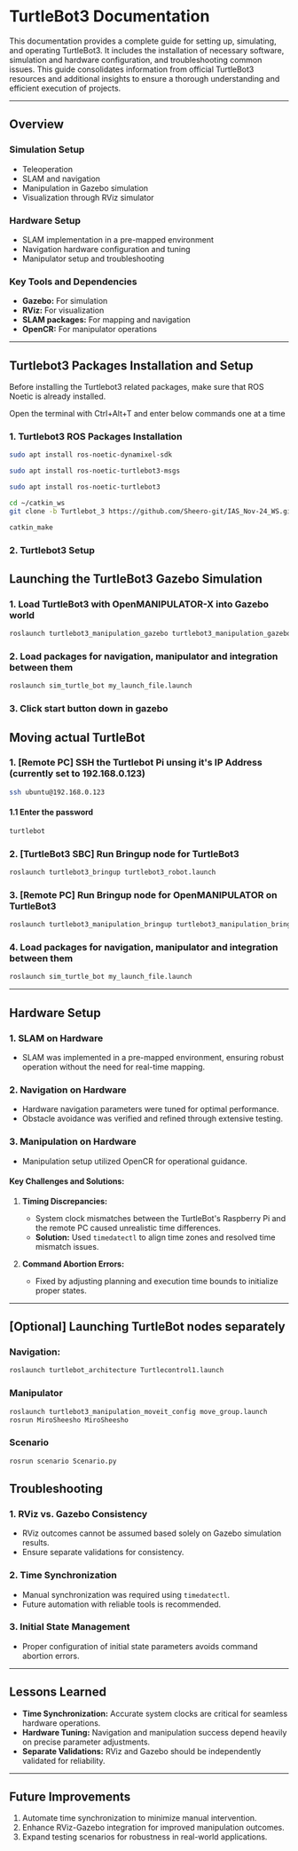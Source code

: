 
# TurtleBot3 Documentation

This documentation provides a complete guide for setting up, simulating, and operating TurtleBot3. It includes the installation of necessary software, simulation and hardware configuration, and troubleshooting common issues. This guide consolidates information from official TurtleBot3 resources and additional insights to ensure a thorough understanding and efficient execution of projects.

---

## Overview

### Simulation Setup
- Teleoperation
- SLAM and navigation
- Manipulation in Gazebo simulation
- Visualization through RViz simulator

### Hardware Setup
- SLAM implementation in a pre-mapped environment
- Navigation hardware configuration and tuning
- Manipulator setup and troubleshooting

### Key Tools and Dependencies
- **Gazebo:** For simulation
- **RViz:** For visualization
- **SLAM packages:** For mapping and navigation
- **OpenCR:** For manipulator operations

---

## Turtlebot3 Packages Installation and Setup

Before installing the Turtlebot3 related packages, make sure that ROS Noetic is already installed.

Open the terminal with Ctrl+Alt+T and enter below commands one at a time

### 1. Turtlebot3 ROS Packages Installation

```bash
sudo apt install ros-noetic-dynamixel-sdk
```

```bash
sudo apt install ros-noetic-turtlebot3-msgs
```

```bash
sudo apt install ros-noetic-turtlebot3
```

```bash
cd ~/catkin_ws
git clone -b Turtlebot_3 https://github.com/Sheero-git/IAS_Nov-24_WS.git
```

````bash
catkin_make
````
### 2. Turtlebot3 Setup


## Launching the TurtleBot3 Gazebo Simulation

### 1. Load TurtleBot3 with OpenMANIPULATOR-X into Gazebo world
```bash
roslaunch turtlebot3_manipulation_gazebo turtlebot3_manipulation_gazebo.launch
```

### 2. Load packages for navigation, manipulator and integration between them
```bash
roslaunch sim_turtle_bot my_launch_file.launch
```

### 3. Click start button down in gazebo


## Moving actual TurtleBot

### 1. [Remote PC] SSH the Turtlebot Pi unsing it's IP Address (currently set to 192.168.0.123)
```bash
ssh ubuntu@192.168.0.123
```
#### 1.1 Enter the password
```bash
turtlebot
```

### 2. [TurtleBot3 SBC] Run Bringup node for TurtleBot3
```bash
roslaunch turtlebot3_bringup turtlebot3_robot.launch
```

### 3. [Remote PC]  Run Bringup node for OpenMANIPULATOR on TurtleBot3
```bash
roslaunch turtlebot3_manipulation_bringup turtlebot3_manipulation_bringup.launch
```

### 4. Load packages for navigation, manipulator and integration between them
```bash
roslaunch sim_turtle_bot my_launch_file.launch
```

---

## Hardware Setup

### 1. SLAM on Hardware
- SLAM was implemented in a pre-mapped environment, ensuring robust operation without the need for real-time mapping.

### 2. Navigation on Hardware
- Hardware navigation parameters were tuned for optimal performance.
- Obstacle avoidance was verified and refined through extensive testing.

### 3. Manipulation on Hardware
- Manipulation setup utilized OpenCR for operational guidance.

#### Key Challenges and Solutions:
1. **Timing Discrepancies:**
   - System clock mismatches between the TurtleBot's Raspberry Pi and the remote PC caused unrealistic time differences.
   - **Solution:** Used `timedatectl` to align time zones and resolved time mismatch issues.

2. **Command Abortion Errors:**
   - Fixed by adjusting planning and execution time bounds to initialize proper states.

---

## [Optional] Launching TurtleBot nodes separately 

### Navigation:
```bash
roslaunch turtlebot_architecture Turtlecontrol1.launch
```

### Manipulator

```bash
roslaunch turtlebot3_manipulation_moveit_config move_group.launch
rosrun MiroSheesho MiroSheesho
```

### Scenario

```bash
rosrun scenario Scenario.py
```

## Troubleshooting

### 1. RViz vs. Gazebo Consistency
- RViz outcomes cannot be assumed based solely on Gazebo simulation results.
- Ensure separate validations for consistency.

### 2. Time Synchronization
- Manual synchronization was required using `timedatectl`.
- Future automation with reliable tools is recommended.

### 3. Initial State Management
- Proper configuration of initial state parameters avoids command abortion errors.

---

## Lessons Learned

- **Time Synchronization:** Accurate system clocks are critical for seamless hardware operations.
- **Hardware Tuning:** Navigation and manipulation success depend heavily on precise parameter adjustments.
- **Separate Validations:** RViz and Gazebo should be independently validated for reliability.

---

## Future Improvements

1. Automate time synchronization to minimize manual intervention.
2. Enhance RViz-Gazebo integration for improved manipulation outcomes.
3. Expand testing scenarios for robustness in real-world applications.
